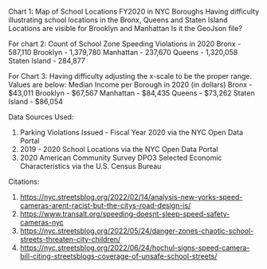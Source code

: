 Chart 1: Map of School Locations FY2020 in NYC Boroughs
Having difficulty illustrating school locations in the Bronx, Queens and Staten Island
Locations are visible for Brooklyn and Manhattan
Is it the GeoJson file?


For chart 2:
Count of School Zone Speeding Violations in 2020
Bronx - 587,110
Brooklyn - 1,379,780
Manhattan - 237,670
Queens - 1,320,058
Staten Island - 284,877

For Chart 3:
Having difficulty adjusting the x-scale to be the proper range. Values are below:
Median Income per Borough in 2020 (in dollars)
Bronx - $43,011
Brooklyn - $67,567
Manhattan - $84,435
Queens - $73,262
Staten Island - $86,054

Data Sources Used:
1. Parking Violations Issued - Fiscal Year 2020 via the NYC Open Data Portal 
2. 2019 - 2020 School Locations via the NYC Open Data Portal
3. 2020 American Community Survey DPO3 Selected Economic Characteristics via the U.S. 
Census Bureau 

Citations:
1. https://nyc.streetsblog.org/2022/02/14/analysis-new-yorks-speed-cameras-arent-racist-but-the-citys-road-design-is/
2. https://www.transalt.org/speeding-doesnt-sleep-speed-safety-cameras-nyc 
3. https://nyc.streetsblog.org/2022/05/24/danger-zones-chaotic-school-streets-threaten-city-children/ 
4. https://nyc.streetsblog.org/2022/06/24/hochul-signs-speed-camera-bill-citing-streetsblogs-coverage-of-unsafe-school-streets/ 
